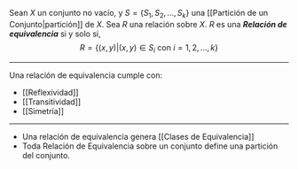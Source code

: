 Sean $X$ un conjunto no vacío, y $S=\{S_1,S_2,...,S_k\}$ una [[Partición de un Conjunto|partición]] de $X$.
Sea $R$ una relación sobre $X$. $R$ es una ***Relación de equivalencia*** si y solo si, $$R=\{(x,y)|(x,y)∈S_i\text{ con }i=1,2,...,k\}$$
***
Una relación de equivalencia cumple con:
- [[Reflexividad]]
- [[Transitividad]]
- [[Simetría]]
***
- Una relación de equivalencia genera [[Clases de Equivalencia]]
- Toda Relación de Equivalencia sobre un conjunto define una partición del conjunto.